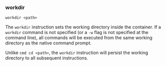 ### workdir

	workdir <path>

The `workdir` instruction sets the working directory inside the container. If a `workdir` command is not specified (or a `-w` flag is not specified at the command line), all commands will be executed from the same working directory as the native command prompt. 

Unlike `cmd cd <path>`, the `workdir` instruction will persist the working directory to all subsequent instructions. 